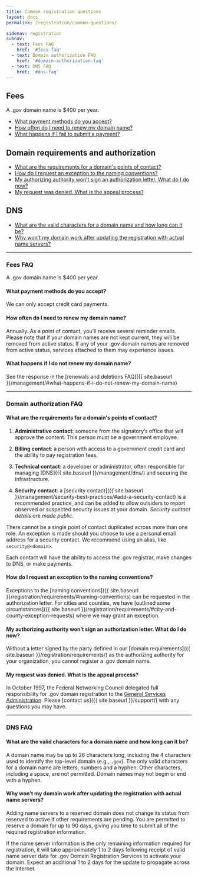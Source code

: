 ```yaml
---
title: Common registration questions
layout: docs
permalink: /registration/common-questions/

sidenav: registration
subnav:
  - text: Fees FAQ
    href: '#fees-faq'
  - text: Domain authorization FAQ
    href: '#domain-authorization-faq'
  - text: DNS FAQ
    hret: '#dns-faq'
---
```


## Fees
A .gov domain name is $400 per year.

* [What payment methods do you accept?](#what-payment-methods-do-you-accept)
* [How often do I need to renew my domain name?](#how-often-do-i-need-to-renew-my-domain-name)
* [What happens if I fail to submit a payment?](#what-happens-if-i-fail-to-submit-a-payment)

## Domain requirements and authorization
* [What are the requirements for a domain's points of contact?](#what-are-the-requirements-for-a-domains-points-of-contact)
* [How do I request an exception to the naming conventions?](#how-do-i-request-an-exception-to-the-naming-conventions)
* [My authorizing authority won’t sign an authorization letter. What do I do now?](#my-authorizing-authority-wont-sign-an-authorization-letter-what-do-i-do-now)
* [My request was denied. What is the appeal process?](#my-request-was-denied-what-is-the-appeal-process)

## DNS
* [What are the valid characters for a domain name and how long can it be?](#what-are-the-valid-characters-for-a-domain-name-and-how-long-can-it-be)
* [Why won’t my domain work after updating the registration with actual name servers?](#why-wont-my-domain-work-after-updating-the-registration-with-actual-name-servers)

***

### Fees FAQ

A .gov domain name is $400 per year.

#### What payment methods do you accept?

We can only accept credit card payments.

#### How often do I need to renew my domain name?

Annually. As a point of contact, you’ll receive several reminder emails. Please note that if your domain names are not kept current, they will be removed from active status. If any of your .gov domain names are removed from active status, services attached to them may experience issues.

#### What happens if I do not renew my domain name?

See the response in the [renewals and deletions FAQ]({{ site.baseurl }}/management/#what-happens-if-i-do-not-renew-my-domain-name)

***

### Domain authorization FAQ
#### What are the requirements for a domain's points of contact?

1. **Administrative contact**: someone from the signatory’s office that will approve the content. This person must be a government employee.

2. **Billing contact**: a person with access to a government credit card and the ability to pay registration fees.

3. **Technical contact**: a developer or administrator, often responsible for managing [DNS]({{ site.baseurl }}/management/dns/) and securing the infrastructure.

4. **Security contact**: a [security contact]({{ site.baseurl }}/management/security-best-practices/#add-a-security-contact) is a recommended practice, and can be added to allow outsiders to report observed or suspected security issues at your domain. *Security contact details are made public.*

There cannot be a single point of contact duplicated across more than one role. An exception is made should you choose to use a personal email address for a security contact. We recommend using an alias, like `security@<domain>`.

Each contact will have the ability to access the .gov registrar, make changes to DNS, or make payments.

#### How do I request an exception to the naming conventions?

Exceptions to the [naming conventions]({{ site.baseurl }}/registration/requirements/#naming-conventions) can be requested in the authorization letter. For cities and counties, we have [outlined some circumstances]({{ site.baseurl }}/registration/requirements/#city-and-county-exception-requests) where we may grant an exception.

#### My authorizing authority won’t sign an authorization letter. What do I do now?

Without a letter signed by the party defined in our [domain requirements]({{ site.baseurl }}/registration/requirements/) as the authorizing authority for your organization, you cannot register a .gov domain name.

#### My request was denied. What is the appeal process?

In October 1997, the Federal Networking Council delegated full responsibility for .gov domain registration to the [General Services Administration](https://www.gsa.gov). Please [contact us]({{ site.baseurl }}/support/) with any questions you may have.

***

### DNS FAQ
#### What are the valid characters for a domain name and how long can it be?

A domain name may be up to 26 characters long, including the 4 characters used to identify the top-level domain (e.g., `.gov`). The only valid characters for a domain name are letters, numbers and a hyphen. Other characters, including a space, are not permitted. Domain names may not begin or end with a hyphen.

#### Why won’t my domain work after updating the registration with actual name servers?

Adding name servers to a reserved domain does not change its status from reserved to active if other requirements are pending. You are permitted to reserve a domain for up to 90 days, giving you time to submit all of the required registration information.

If the name server information is the only remaining information required for registration, it will take approximately 1 to 2 days following receipt of valid name server data for .gov Domain Registration Services to activate your domain. Expect an additional 1 to 2 days for the update to propagate across the Internet.
